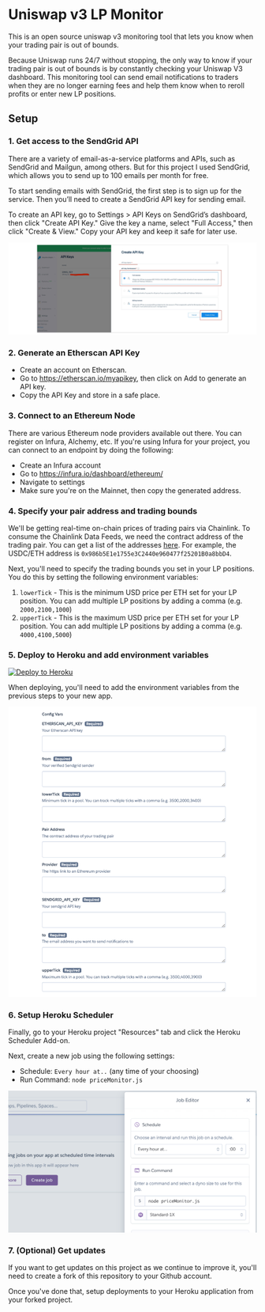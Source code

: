 # Uniswap v3 LP Monitor

This is an open source uniswap v3 monitoring tool that lets you know when your trading pair is out of bounds.

Because Uniswap runs 24/7 without stopping, the only way to know if your trading pair is out of bounds is by constantly checking your Uniswap V3 dashboard. This monitoring tool can send email notifications to traders when they are no longer earning fees and help them know when to reroll profits or enter new LP positions.

## Setup

### 1. Get access to the SendGrid API

There are a variety of email-as-a-service platforms and APIs, such as SendGrid and Mailgun, among others. But for this project I used SendGrid, which allows you to send up to 100 emails per month for free.

To start sending emails with SendGrid, the first step is to sign up for the service. Then you’ll need to create a SendGrid API key for sending email.

To create an API key, go to Settings > API Keys on SendGrid’s dashboard, then click "Create API Key." Give the key a name, select "Full Access," then click "Create & View." Copy your API key and keep it safe for later use.

![](images/SendGrid-Create-API-Key.jpeg)

### 2. Generate an Etherscan API Key

* Create an account on Etherscan.
* Go to https://etherscan.io/myapikey, then click on Add to generate an API key.
* Copy the API Key and store in a safe place.

### 3. Connect to an Ethereum Node 

There are various Ethereum node providers available out there. You can register on Infura, Alchemy, etc. If you're using Infura for your project, you can connect to an endpoint by doing the following:

* Create an Infura account
* Go to https://infura.io/dashboard/ethereum/
* Navigate to settings
* Make sure you're on the Mainnet, then copy the generated address.

### 4. Specify your pair address and trading bounds

We'll be getting real-time on-chain prices of trading pairs via Chainlink. To consume the Chainlink Data Feeds, we need the contract address of the trading pair. You can get a list of the addresses [here](https://docs.chain.link/docs/ethereum-addresses/). For example, the USDC/ETH address is `0x986b5E1e1755e3C2440e960477f25201B0a8bbD4`.

Next, you'll need to specify the trading bounds you set in your LP positions. You do this by setting the following environment variables:

1. `lowerTick` - This is the minimum USD price per ETH set for your LP position. You can add multiple LP positions by adding a comma (e.g. `2000,2100,1000`)
2. `upperTick` - This is the maximum USD price per ETH set for your LP position. You can add multiple LP positions by adding a comma (e.g. `4000,4100,5000`)

### 5. Deploy to Heroku and add environment variables

[![Deploy to Heroku](https://www.herokucdn.com/deploy/button.svg)](https://heroku.com/deploy?template=https://github.com/buycoinsresearch/lpmonitor)

When deploying, you'll need to add the environment variables from the previous steps to your new app.

![](./images/env.png)


### 6. Setup Heroku Scheduler

Finally, go to your Heroku project "Resources" tab and click the Heroku Scheduler Add-on.

Next, create a new job using the following settings:

- Schedule: `Every hour at..` (any time of your choosing)
- Run Command: `node priceMonitor.js`

![](./images/heroku-scheduler.png)


### 7. (Optional) Get updates

If you want to get updates on this project as we continue to improve it, you'll need to create a fork of this repository to your Github account. 

Once you've done that, setup deployments to your Heroku application from your forked project. 
